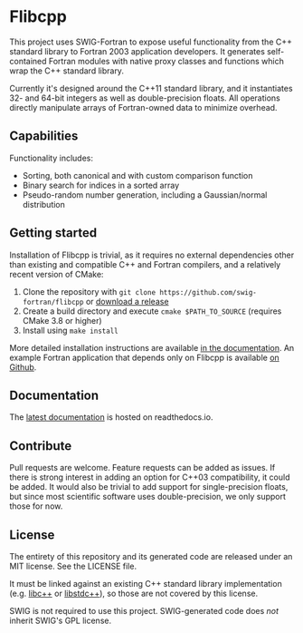 # Flibcpp

This project uses SWIG-Fortran to expose useful functionality from the C++
standard library to Fortran 2003 application developers. It generates
self-contained Fortran modules with native proxy classes and functions
which wrap the C++ standard library.

Currently it's designed around the C++11 standard library, and it instantiates
32- and 64-bit integers as well as double-precision floats.
All operations directly manipulate arrays of Fortran-owned data to minimize
overhead.

## Capabilities

Functionality includes:

- Sorting, both canonical and with custom comparison function
- Binary search for indices in a sorted array
- Pseudo-random number generation, including a Gaussian/normal distribution

## Getting started

Installation of Flibcpp is trivial, as it requires no external dependencies
other than existing and compatible C++ and Fortran compilers, and a relatively
recent version of CMake:

1. Clone the repository with `git clone https://github.com/swig-fortran/flibcpp` or [download a release](https://github.com/swig-fortran/flibcpp/releases)
2. Create a build directory and execute `cmake $PATH_TO_SOURCE` (requires CMake
   3.8 or higher)
3. Install using `make install`

More detailed installation instructions are available [in the
documentation](https://flibcpp.readthedocs.io/en/latest/introduction.html#installation).
An example Fortran application that depends only on Flibcpp is
available [on Github](https://github.com/swig-fortran/flibcpp-example-app).

## Documentation

The [latest documentation](https://flibcpp.readthedocs.io/en/latest) is hosted
on readthedocs.io.

## Contribute

Pull requests are welcome. Feature requests can be added as issues. If there is
strong interest in adding an option for C++03 compatibility, it could be
added. It would also be trivial to add support for single-precision
floats, but since most scientific software uses double-precision, we only
support those for now.

## License

The entirety of this repository and its generated code are released under an
MIT license. See the LICENSE file.

It must be linked against an existing C++ standard library implementation (e.g.
[libc++](https://libcxx.llvm.org) or [libstdc++](https://gcc.gnu.org/wiki/Libstdc++)), so those are not covered by this license.

SWIG is not required to use this project. SWIG-generated code does _not_
inherit SWIG's GPL license.
